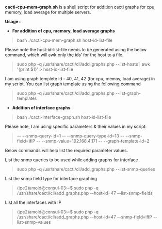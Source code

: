 **cacti-cpu-mem-graph.sh** is a shell script for addition cacti graphs for cpu, memory, load average for multiple servers.

**Usage :**

* **For addition of cpu, memory, load average graphs**

> bash ./cacti-cpu-mem-graph.sh    host-id-list-file

Please note the host-id-list-file needs to be generated using the below command, which will awk only the ids' for the host to a file.  

> sudo php -q /usr/share/cacti/cli/add_graphs.php --list-hosts | awk '{print $1}' > host-id-list-file

I am using graph templete id - 40, 41, 42 (for cpu, memoy, load average) in my script. You can list graph template using the following command 

> sudo php -q /usr/share/cacti/cli/add_graphs.php --list-graph-templates


* **Addition of interface graphs**

> bash ./cacti-interface-graph.sh   host-id-list-file

Please note, I am using specific parameters & their values in my script:
> -- --snmp-query-id=1 
> -- --snmp-query-type-id=13 
> -- --snmp-field=ifIP 
> -- --snmp-value=192.168.4.171 
> -- --graph-template-id=2 

Below commands will help list the required parameter values.

List the snmp queries to be used while adding graphs for interface 

> sudo php -q /usr/share/cacti/cli/add_graphs.php --list-snmp-queries

List the snmp field type for interface graphing

> (jpe2)amold@consul-03:~$ sudo php -q
> /usr/share/cacti/cli/add_graphs.php --host-id=47 --list-snmp-fields

List all the interfaces with IP

> (jpe2)amold@consul-03:~$ sudo php -q
> /usr/share/cacti/cli/add_graphs.php --host-id=47 --snmp-field=ifIP
> --list-snmp-values 





